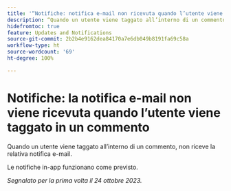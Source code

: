 ```yaml
---
title: '“Notifiche: notifica e-mail non ricevuta quando l’utente viene taggato all’interno di un commento”'
description: “Quando un utente viene taggato all’interno di un commento, non riceve la relativa notifica e-mail.”
hidefromtoc: true
feature: Updates and Notifications
source-git-commit: 2b2b4e9162dea84170a7e6db049b8191fa69c58a
workflow-type: ht
source-wordcount: '69'
ht-degree: 100%

---
```



# Notifiche: la notifica e-mail non viene ricevuta quando l’utente viene taggato in un commento

Quando un utente viene taggato all’interno di un commento, non riceve la relativa notifica e-mail.

Le notifiche in-app funzionano come previsto.

_Segnalato per la prima volta il 24 ottobre 2023._
